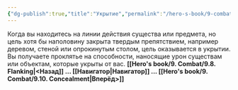 ```yaml
---
{"dg-publish":true,"title":"Укрытие","permalink":"/hero-s-book/9-combat/9-9-cover/","dgPassFrontmatter":true}
---
```


Когда вы находитесь на линии действия существа или предмета, но цель хотя бы наполовину закрыта твердым препятствием, например деревом, стеной или опрокинутым столом, цель оказывается в укрытии. Вы получаете проклятье на способности, наносящие урон существам или объектам, которые укрыты от вас.
**[[Hero's book/9. Combat/9.8. Flanking\|<Назад]] ... [[Навигатор\|Навигатор]] ... [[Hero's book/9. Combat/9.10. Concealment\|Вперёд>]]**